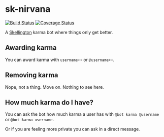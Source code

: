 # sk-nirvana
[![Build Status](https://travis-ci.org/colestrode/sk-nirvana.svg?branch=master)](https://travis-ci.org/colestrode/sk-nirvana)
[![Coverage Status](https://coveralls.io/repos/github/colestrode/sk-nirvana/badge.svg?branch=master)](https://coveralls.io/github/colestrode/sk-nirvana?branch=master)

A [Skellington](https://github.com/colestrode/skellington) karma bot where things only get better.

## Awarding karma

You can award karma with `username++` or `@username++`.

## Removing karma

Nope, not a thing. Move on. Nothing to see here.

## How much karma do I have?

You can ask the bot how much karma a user has with `@bot karma @username` or `@bot karma username`.

Or if you are feeling more private you can ask in a direct message.
